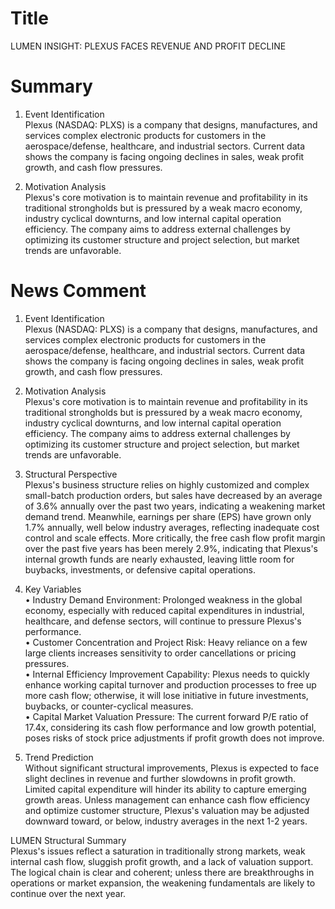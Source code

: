 # Title
LUMEN INSIGHT: PLEXUS FACES REVENUE AND PROFIT DECLINE

# Summary
1. Event Identification  
Plexus (NASDAQ: PLXS) is a company that designs, manufactures, and services complex electronic products for customers in the aerospace/defense, healthcare, and industrial sectors. Current data shows the company is facing ongoing declines in sales, weak profit growth, and cash flow pressures.

2. Motivation Analysis  
Plexus's core motivation is to maintain revenue and profitability in its traditional strongholds but is pressured by a weak macro economy, industry cyclical downturns, and low internal capital operation efficiency. The company aims to address external challenges by optimizing its customer structure and project selection, but market trends are unfavorable.

# News Comment
1. Event Identification  
Plexus (NASDAQ: PLXS) is a company that designs, manufactures, and services complex electronic products for customers in the aerospace/defense, healthcare, and industrial sectors. Current data shows the company is facing ongoing declines in sales, weak profit growth, and cash flow pressures.

2. Motivation Analysis  
Plexus's core motivation is to maintain revenue and profitability in its traditional strongholds but is pressured by a weak macro economy, industry cyclical downturns, and low internal capital operation efficiency. The company aims to address external challenges by optimizing its customer structure and project selection, but market trends are unfavorable.

3. Structural Perspective  
Plexus's business structure relies on highly customized and complex small-batch production orders, but sales have decreased by an average of 3.6% annually over the past two years, indicating a weakening market demand trend. Meanwhile, earnings per share (EPS) have grown only 1.7% annually, well below industry averages, reflecting inadequate cost control and scale effects. More critically, the free cash flow profit margin over the past five years has been merely 2.9%, indicating that Plexus's internal growth funds are nearly exhausted, leaving little room for buybacks, investments, or defensive capital operations.

4. Key Variables  
• Industry Demand Environment: Prolonged weakness in the global economy, especially with reduced capital expenditures in industrial, healthcare, and defense sectors, will continue to pressure Plexus's performance.  
• Customer Concentration and Project Risk: Heavy reliance on a few large clients increases sensitivity to order cancellations or pricing pressures.  
• Internal Efficiency Improvement Capability: Plexus needs to quickly enhance working capital turnover and production processes to free up more cash flow; otherwise, it will lose initiative in future investments, buybacks, or counter-cyclical measures.  
• Capital Market Valuation Pressure: The current forward P/E ratio of 17.4x, considering its cash flow performance and low growth potential, poses risks of stock price adjustments if profit growth does not improve.

5. Trend Prediction  
Without significant structural improvements, Plexus is expected to face slight declines in revenue and further slowdowns in profit growth. Limited capital expenditure will hinder its ability to capture emerging growth areas. Unless management can enhance cash flow efficiency and optimize customer structure, Plexus's valuation may be adjusted downward toward, or below, industry averages in the next 1-2 years.

LUMEN Structural Summary  
Plexus's issues reflect a saturation in traditionally strong markets, weak internal cash flow, sluggish profit growth, and a lack of valuation support. The logical chain is clear and coherent; unless there are breakthroughs in operations or market expansion, the weakening fundamentals are likely to continue over the next year.
